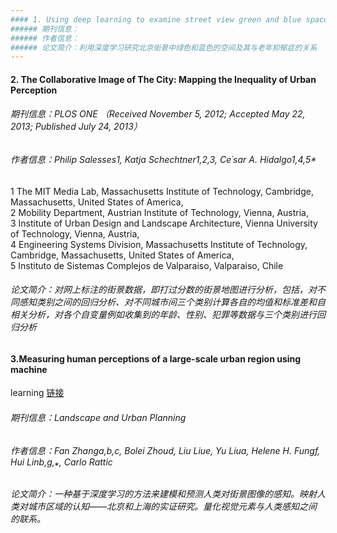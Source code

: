 ```yaml
---
#### 1. Using deep learning to examine street view green and blue spaces and their associations with geriatric depression in Beijing, China [链接](https://www.sciencedirect.com/science/article/pii/S016041201832539X)
###### 期刊信息：
###### 作者信息：
###### 论文简介：利用深度学习研究北京街景中绿色和蓝色的空间及其与老年抑郁症的关系
---
```

#### 2. The Collaborative Image of The City: Mapping the Inequality of Urban Perception
###### 期刊信息：PLOS ONE （Received November 5, 2012; Accepted May 22, 2013; Published July 24, 2013）
###### 作者信息：Philip Salesses1, Katja Schechtner1,2,3, Ce´sar A. Hidalgo1,4,5*
1 The MIT Media Lab, Massachusetts Institute of Technology, Cambridge, Massachusetts, United States of America,   
2 Mobility Department, Austrian Institute of Technology, Vienna, Austria,   
3 Institute of Urban Design and Landscape Architecture, Vienna University of Technology, Vienna, Austria,  
4 Engineering Systems Division, Massachusetts Institute of Technology, Cambridge, Massachusetts, United States of America,   
5 Instituto de Sistemas Complejos de Valparaiso, Valparaiso, Chile
###### 论文简介：对网上标注的街景数据，即打过分数的街景地图进行分析，包括，对不同感知类别之间的回归分析、对不同城市间三个类别计算各自的均值和标准差和自相关分析，对各个自变量例如收集到的年龄、性别、犯罪等数据与三个类别进行回归分析

#### 3.Measuring human perceptions of a large-scale urban region using machine
learning [链接](https://www.sciencedirect.com/science/article/pii/S0169204618308545)
###### 期刊信息：Landscape and Urban Planning
###### 作者信息：Fan Zhanga,b,c, Bolei Zhoud, Liu Liue, Yu Liua, Helene H. Fungf, Hui Linb,g,⁎, Carlo Rattic
###### 论文简介：一种基于深度学习的方法来建模和预测人类对街景图像的感知。映射人类对城市区域的认知——北京和上海的实证研究。量化视觉元素与人类感知之间的联系。
